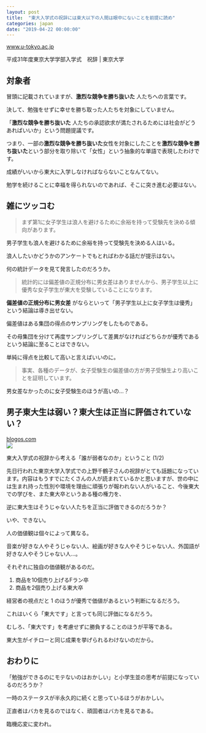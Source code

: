 ```yaml
---
layout: post
title:  "東大入学式の祝辞には東大以下の人間は眼中にないことを前提に読め"
categories: japan
date: "2019-04-22 00:00:00"
---
```


<div class="card">
  <a href="https://www.u-tokyo.ac.jp/ja/about/president/b_message31_03.html"></a>
  <div class="card__header">
    <a href="https://www.u-tokyo.ac.jp/ja/about/president/b_message31_03.html">www.u-tokyo.ac.jp</a>
  </div>
  <div class="card__image">
    <img src="">
  </div>
  <div class="card__title">
    <p>平成31年度東京大学学部入学式　祝辞 | 東京大学</p>
  </div>
  <div class="card__description">
    <p></p>
  </div>
</div>

## 対象者

冒頭に記載されていますが、**激烈な競争を勝ち抜いた** 人たちへの言葉です。

決して、勉強をせずに幸せを勝ち取った人たちを対象にしていません。

「**激烈な競争を勝ち抜いた** 人たちの承認欲求が満たされるためには社会がどうあればいいか」という問題提議です。

つまり、一部の**激烈な競争を勝ち抜いた**女性を対象にしたことを**激烈な競争を勝ち抜いた**という部分を取り除いて「女性」という抽象的な単語で表現したわけです。

成績がいいから東大に入学しなければならないことなんてない。

勉学を続けることに幸福を得られないのであれば、そこに突き進む必要はない。


## 雑にツッコむ

> まず第1に女子学生は浪人を避けるために余裕を持って受験先を決める傾向があります。

男子学生も浪人を避けるために余裕を持って受験先を決める人はいる。

浪人したいかどうかのアンケートでもとればわかる話だが提示はない。

何の統計データを見て発言したのだろうか。


> 統計的には偏差値の正規分布に男女差はありませんから、男子学生以上に優秀な女子学生が東大を受験していることになります。

**偏差値の正規分布に男女差** がならといって「男子学生以上に女子学生は優秀」という結論は導き出せない。

偏差値はある集団の得点のサンプリングをしたものである。

その母集団を分けて再度サンプリングして差異がなければどちらかが優秀であるという結論に至ることはできない。

単純に得点を比較して高いと言えばいいのに。


> 事実、各種のデータが、女子受験生の偏差値の方が男子受験生より高いことを証明しています。

男女差なかったのに女子受験生のほうが高いの...？


## 男子東大生は弱い？東大生は正当に評価されていない？

<div class="card">
  <a href="https://blogos.com/article/371394/"></a>
  <div class="card__header">
    <a href="https://blogos.com/article/371394/">blogos.com</a>
  </div>
  <div class="card__image">
    <img src="https://static.blogos.com/media/img/185359/ref_l.jpg">
  </div>
  <div class="card__title">
    <p>東大入学式の祝辞から考える「誰が弱者なのか」ということ (1/2)</p>
  </div>
  <div class="card__description">
    <p>先日行われた東京大学入学式での上野千鶴子さんの祝辞がとても話題になっています。内容はもうすでにたくさんの人が読まれているかと思いますが、世の中には生まれ持った性別や環境を理由に頑張りが報われない人がいること、今後東大での学びを、また東大卒というある種の権力を、</p>
  </div>
</div>

逆に東大生はそうじゃない人たちを正当に評価できるのだろうか？

いや、できない。

人の価値観は個々によって異なる。

音楽が好きな人やそうじゃない人、絵画が好きな人やそうじゃない人、外国語が好きな人やそうじゃない人...。

それぞれに独自の価値観があるのだ。

1. 商品を10個売り上げるFラン卒
2. 商品を2個売り上げる東大卒

経営者の視点だと 1 のほうが優秀で価値があるという判断になるだろう。

これはいくら「東大です」と言っても同じ評価になるだろう。

むしろ、「東大です」を考慮せずに勝負することのほうが平等である。

東大生がイチローと同じ成果を挙げられるわけないのだから。

## おわりに

「勉強ができるのにモテないのはおかしい」と小学生並の思考が前提になっているのだろうか？

一時のステータスが半永久的に続くと思っているほうがおかしい。

正直者はバカを見るのではなく、頑固者はバカを見るである。

臨機応変に変われ。
